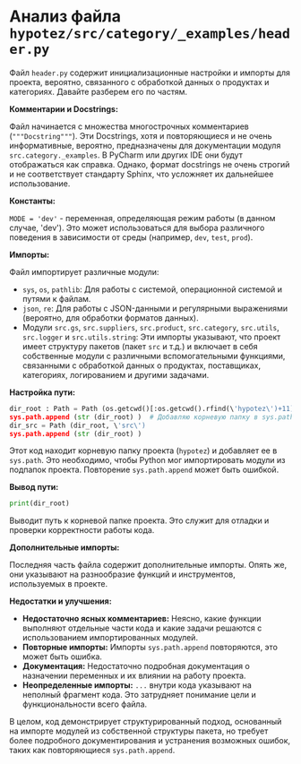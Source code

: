 # Анализ файла `hypotez/src/category/_examples/header.py`

Файл `header.py` содержит инициализационные настройки и импорты для проекта, вероятно, связанного с обработкой данных о продуктах и категориях. Давайте разберем его по частям.

**Комментарии и Docstrings:**

Файл начинается с множества многострочных комментариев (`"""Docstring"""`).  Эти Docstrings, хотя и повторяющиеся и не очень информативные, вероятно, предназначены для документации модуля `src.category._examples`. В PyCharm или других IDE они будут отображаться как справка.  Однако, формат docstrings не очень строгий и не соответствует стандарту Sphinx, что усложняет их дальнейшее использование.

**Константы:**

`MODE = 'dev'` - переменная, определяющая режим работы (в данном случае, 'dev'). Это может использоваться для выбора различного поведения в зависимости от среды (например, `dev`, `test`, `prod`).

**Импорты:**

Файл импортирует различные модули:

* `sys`, `os`, `pathlib`: Для работы с системой, операционной системой и путями к файлам.
* `json`, `re`: Для работы с JSON-данными и регулярными выражениями (вероятно, для обработки форматов данных).
* Модули `src.gs`, `src.suppliers`, `src.product`, `src.category`, `src.utils`, `src.logger` и `src.utils.string`:  Эти импорты указывают, что проект имеет структуру пакетов (пакет `src` и т.д.) и включает в себя собственные модули с различными вспомогательными функциями, связанными с обработкой данных о продуктах, поставщиках, категориях, логированием и другими задачами.


**Настройка пути:**

```python
dir_root : Path = Path (os.getcwd()[:os.getcwd().rfind(\'hypotez\')+11])
sys.path.append (str (dir_root) )  # Добавляю корневую папку в sys.path
dir_src = Path (dir_root, \'src\')
sys.path.append (str (dir_root) )
```

Этот код находит корневую папку проекта (`hypotez`) и добавляет ее в `sys.path`. Это необходимо, чтобы Python мог импортировать модули из подпапок проекта. Повторение `sys.path.append` может быть ошибкой.

**Вывод пути:**

```python
print(dir_root)
```

Выводит путь к корневой папке проекта. Это служит для отладки и проверки корректности работы кода.

**Дополнительные импорты:**

Последняя часть файла содержит дополнительные импорты.  Опять же, они указывают на разнообразие функций и инструментов, используемых в проекте.

**Недостатки и улучшения:**

* **Недостаточно ясных комментариев:** Неясно, какие функции выполняют отдельные части кода и какие задачи решаются с использованием импортированных модулей.
* **Повторные импорты:**  Импорты `sys.path.append` повторяются, это может быть ошибка.
* **Документация:**  Недостаточно подробная документация о назначении переменных и их влиянии на работу проекта.
* **Неопределенные импорты:**  `...` внутри кода указывают на неполный фрагмент кода. Это затрудняет понимание цели и функциональности всего файла.


В целом, код демонстрирует структурированный подход, основанный на импорте модулей из собственной структуры пакета, но требует более подробного документирования и устранения возможных ошибок, таких как повторяющиеся `sys.path.append`.